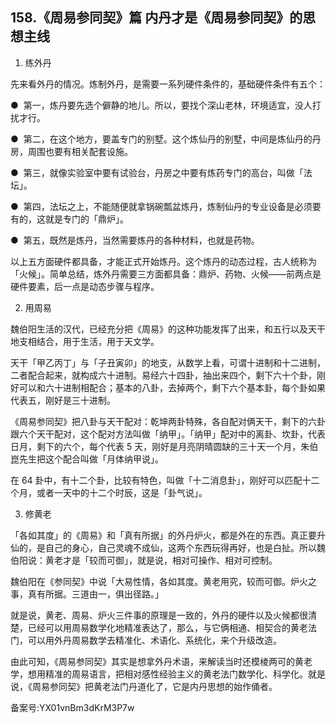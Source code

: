 ## 158.《周易参同契》篇 内丹才是《周易参同契》的思想主线
1. 练外丹


先来看外丹的情况。炼制外丹，是需要一系列硬件条件的，基础硬件条件有五个：


●  第一，炼丹要先选个僻静的地儿。所以，要找个深山老林，环境适宜，没人打扰才行。


●  第二，在这个地方，要盖专门的别墅。这个炼仙丹的别墅，中间是炼仙丹的丹房，周围也要有相关配套设施。


●  第三，就像实验室中要有试验台，丹房之中要有炼药专门的高台，叫做「法坛」。


●  第四，法坛之上，不能随便就拿锅碗瓢盆炼丹，炼制仙丹的专业设备是必须要有的，这就是专门的「鼎炉」。


●  第五，既然是炼丹，当然需要炼丹的各种材料，也就是药物。


以上五方面硬件都具备，才能正式开始炼丹。这个炼丹的动态过程，古人统称为「火候」。简单总结，炼外丹需要三方面都具备：鼎炉、药物、火候——前两点是硬件要素，后一点是动态步骤与程序。


2. 用周易


魏伯阳生活的汉代，已经充分把《周易》的这种功能发挥了出来，和五行以及天干地支相结合，用于生活，用于天文学。


天干「甲乙丙丁」与「子丑寅卯」的地支，从数学上看，可谓十进制和十二进制，二者配合起来，就构成六十进制。易经六十四卦，抽出来四个，剩下六十个卦，刚好可以和六十进制相配合；基本的八卦，去掉两个，剩下六个基本卦，每个卦如果代表五，刚好是三十进制。


《周易参同契》把八卦与天干配对：乾坤两卦特殊，各自配对俩天干，剩下的六卦跟六个天干配对，这个配对方法叫做「纳甲」。「纳甲」配对中的离卦、坎卦，代表日月，剩下的六个，每个代表 5 天，刚好是月亮阴晴圆缺的三十天一个月，朱伯崑先生把这个配合叫做「月体纳甲说」。


在 64 卦中，有十二个卦，比较有特色，叫做「十二消息卦」，刚好可以匹配十二个月，或者一天中的十二个时辰，这是「卦气说」。


3. 修黄老


「各如其度」的《周易》和「真有所据」的外丹炉火，都是外在的东西。真正要升仙的，是自己的身心，自己灵魂不成仙，这两个东西玩得再好，也是白扯。所以魏伯阳说：黄老才是「较而可御」，就是说，相对可操作、相对可控制。


魏伯阳在《参同契》中说「大易性情，各如其度。黄老用究，较而可御。炉火之事，真有所据。三道由一，俱出径路。」


就是说，黄老、周易、炉火三件事的原理是一致的，外丹的硬件以及火候都很清楚，已经可以用周易数学化地精准表达了，那么，与它俩相通、相契合的黄老法门，可以用外丹周易数学去精准化、术语化、系统化，来个升级改造。


由此可知，《周易参同契》其实是想拿外丹术语，来解读当时还模棱两可的黄老学，想用精准的周易语言，把相对感性经验主义的黄老法门数学化、科学化。就是说，《周易参同契》把黄老法门丹道化了，它是内丹思想的始作俑者。


备案号:YX01vnBm3dKrM3P7w

